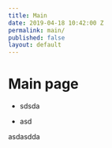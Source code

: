 ```yaml
---
title: Main
date: 2019-04-18 10:42:00 Z
permalink: main/
published: false
layout: default
---
```


# Main page

* sdsda

* asd

asdasdda